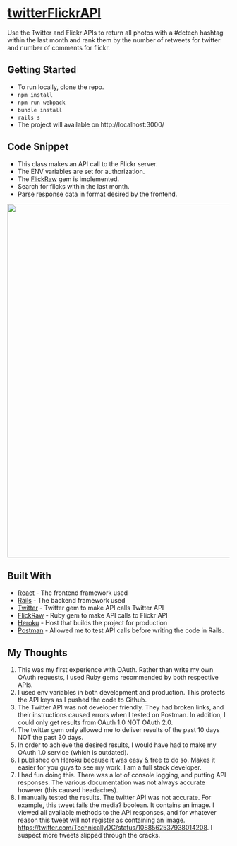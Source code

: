 # [twitterFlickrAPI](https://twitterflickrapi.herokuapp.com/)

Use the Twitter and Flickr APIs to return all photos with a #dctech hashtag within the last month and rank them by the number of retweets for twitter and number of comments for flickr.

## Getting Started

* To run locally, clone the repo.
* ``` npm install ```
* ``` npm run webpack ```
* ``` bundle install ```
* ``` rails s ```
* The project will available on http://localhost:3000/

## Code Snippet
* This class makes an API call to the Flickr server.
* The ENV variables are set for authorization.
* The [FlickRaw](https://rubygems.org/gems/flickraw/versions/0.9.9) gem is implemented.
* Search for flicks within the last month.
* Parse response data in format desired by the frontend.

<p align="center"><img src="https://i.imgur.com/VapudwH.png" width="800px" /></p>

## Built With

* [React](https://reactjs.org/docs/getting-started.html) - The frontend framework used
* [Rails](https://guides.rubyonrails.org/) - The backend framework used
* [Twitter](https://rubygems.org/gems/twitter/versions/6.2.0) - Twitter gem to make API calls Twitter API
* [FlickRaw](https://rubygems.org/gems/flickraw/versions/0.9.9) - Ruby gem to make API calls to Flickr API
* [Heroku](https://twitterflickrapi.herokuapp.com/) - Host that builds the project for production
* [Postman](https://www.getpostman.com/) - Allowed me to test API calls before writing the code in Rails.

## My Thoughts
1) This was my first experience with OAuth. Rather than write my own OAuth requests, I used Ruby gems recommended by both respective APIs.
2) I used env variables in both development and production. This protects the API keys as I pushed the code to Github.
3) The Twitter API was not developer friendly. They had broken links, and their instructions caused errors when I tested on Postman. In addition, I could only get results from OAuth 1.0 NOT OAuth 2.0.
4) The twitter gem only allowed me to deliver results of the past 10 days NOT the past 30 days.
5) In order to achieve the desired results, I would have had to make my OAuth 1.0 service (which is outdated).
6) I published on Heroku because it was easy & free to do so. Makes it easier for you guys to see my work. I am a full stack developer.
7) I had fun doing this. There was a lot of console logging, and putting API responses. The various documentation was not always accurate however (this caused headaches).
8) I manually tested the results. The twitter API was not accurate. For example, this tweet fails the media? boolean. It contains an image.
I viewed all available methods to the API responses, and for whatever reason this tweet will not register as containing an image. https://twitter.com/TechnicallyDC/status/1088562537938014208. I suspect more tweets slipped through the cracks.
